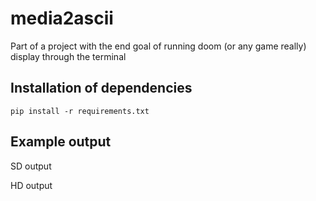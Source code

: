 # media2ascii
Part of a project with the end goal of running doom (or any game really) display through the terminal

## Installation of dependencies
`pip install -r requirements.txt`

## Example output

SD output


HD output
